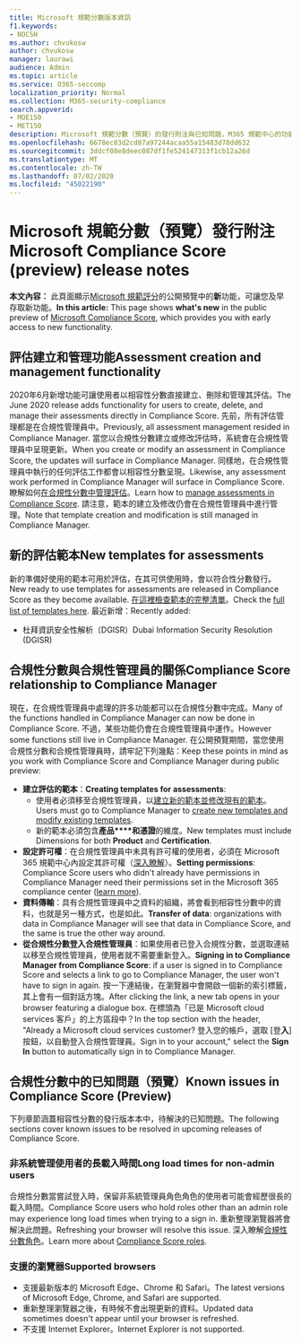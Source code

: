 ```yaml
---
title: Microsoft 規範分數版本資訊
f1.keywords:
- NOCSH
ms.author: chvukosw
author: chvukosw
manager: laurawi
audience: Admin
ms.topic: article
ms.service: O365-seccomp
localization_priority: Normal
ms.collection: M365-security-compliance
search.appverid:
- MOE150
- MET150
description: Microsoft 規範分數（預覽）的發行附注與已知問題，M365 規範中心的功能可協助簡化及自動化風險評估。
ms.openlocfilehash: 6678ec03d2cd87a97244acaa55a15483d78dd632
ms.sourcegitcommit: 3ddcf08e8deec087df1fe524147313f1cb12a26d
ms.translationtype: MT
ms.contentlocale: zh-TW
ms.lasthandoff: 07/02/2020
ms.locfileid: "45022190"
---
```

# <a name="microsoft-compliance-score-preview-release-notes"></a><span data-ttu-id="974b5-103">Microsoft 規範分數（預覽）發行附注</span><span class="sxs-lookup"><span data-stu-id="974b5-103">Microsoft Compliance Score (preview) release notes</span></span>

<span data-ttu-id="974b5-104">**本文內容：** 此頁面顯示[Microsoft 規範評分](compliance-score.md)的公開預覽中的**新**功能，可讓您及早存取新功能。</span><span class="sxs-lookup"><span data-stu-id="974b5-104">**In this article:** This page shows **what's new** in the public preview of [Microsoft Compliance Score](compliance-score.md), which provides you with early access to new functionality.</span></span>

## <a name="assessment-creation-and-management-functionality"></a><span data-ttu-id="974b5-105">評估建立和管理功能</span><span class="sxs-lookup"><span data-stu-id="974b5-105">Assessment creation and management functionality</span></span>

<span data-ttu-id="974b5-106">2020年6月新增功能可讓使用者以相容性分數直接建立、刪除和管理其評估。</span><span class="sxs-lookup"><span data-stu-id="974b5-106">The June 2020 release adds functionality for users to create, delete, and manage their assessments directly in Compliance Score.</span></span> <span data-ttu-id="974b5-107">先前，所有評估管理都是在合規性管理員中。</span><span class="sxs-lookup"><span data-stu-id="974b5-107">Previously, all assessment management resided in Compliance Manager.</span></span> <span data-ttu-id="974b5-108">當您以合規性分數建立或修改評估時，系統會在合規性管理員中呈現更新。</span><span class="sxs-lookup"><span data-stu-id="974b5-108">When you create or modify an assessment in Compliance Score, the updates will surface in Compliance Manager.</span></span> <span data-ttu-id="974b5-109">同樣地，在合規性管理員中執行的任何評估工作都會以相容性分數呈現。</span><span class="sxs-lookup"><span data-stu-id="974b5-109">Likewise, any assessment work performed in Compliance Manager will surface in Compliance Score.</span></span> <span data-ttu-id="974b5-110">瞭解如何[在合規性分數中管理評估](compliance-score-assessments.md)。</span><span class="sxs-lookup"><span data-stu-id="974b5-110">Learn how to [manage assessments in Compliance Score](compliance-score-assessments.md).</span></span> <span data-ttu-id="974b5-111">請注意，範本的建立及修改仍會在合規性管理員中進行管理。</span><span class="sxs-lookup"><span data-stu-id="974b5-111">Note that template creation and modification is still managed in Compliance Manager.</span></span>

## <a name="new-templates-for-assessments"></a><span data-ttu-id="974b5-112">新的評估範本</span><span class="sxs-lookup"><span data-stu-id="974b5-112">New templates for assessments</span></span>

<span data-ttu-id="974b5-113">新的準備好使用的範本可用於評估，在其可供使用時，會以符合性分數發行。</span><span class="sxs-lookup"><span data-stu-id="974b5-113">New ready to use templates for assessments are released in Compliance Score as they become available.</span></span> <span data-ttu-id="974b5-114">[在這裡檢查範本的完整清單](compliance-score-templates.md)。</span><span class="sxs-lookup"><span data-stu-id="974b5-114">Check the [full list of templates here](compliance-score-templates.md).</span></span> <span data-ttu-id="974b5-115">最近新增：</span><span class="sxs-lookup"><span data-stu-id="974b5-115">Recently added:</span></span>

- <span data-ttu-id="974b5-116">杜拜資訊安全性解析（DGISR）</span><span class="sxs-lookup"><span data-stu-id="974b5-116">Dubai Information Security Resolution (DGISR)</span></span>

## <a name="compliance-score-relationship-to-compliance-manager"></a><span data-ttu-id="974b5-117">合規性分數與合規性管理員的關係</span><span class="sxs-lookup"><span data-stu-id="974b5-117">Compliance Score relationship to Compliance Manager</span></span>

<span data-ttu-id="974b5-118">現在，在合規性管理員中處理的許多功能都可以在合規性分數中完成。</span><span class="sxs-lookup"><span data-stu-id="974b5-118">Many of the functions handled in Compliance Manager can now be done in Compliance Score.</span></span> <span data-ttu-id="974b5-119">不過，某些功能仍會在合規性管理員中運作。</span><span class="sxs-lookup"><span data-stu-id="974b5-119">However some functions still live in Compliance Manager.</span></span> <span data-ttu-id="974b5-120">在公開預覽期間，當您使用合規性分數和合規性管理員時，請牢記下列幾點：</span><span class="sxs-lookup"><span data-stu-id="974b5-120">Keep these points in mind as you work with Compliance Score and Compliance Manager during public preview:</span></span>

 - <span data-ttu-id="974b5-121">**建立評估的範本**：</span><span class="sxs-lookup"><span data-stu-id="974b5-121">**Creating templates for assessments**:</span></span> 
   - <span data-ttu-id="974b5-122">使用者必須移至合規性管理員，以[建立新的範本並修改現有的範本](working-with-compliance-manager.md#templates)。</span><span class="sxs-lookup"><span data-stu-id="974b5-122">Users must go to Compliance Manager to [create new templates and modify existing templates](working-with-compliance-manager.md#templates).</span></span>
   - <span data-ttu-id="974b5-123">新的範本必須包含**產品\*\*\*\*和憑證**的維度。</span><span class="sxs-lookup"><span data-stu-id="974b5-123">New templates must include Dimensions for both **Product** and **Certification**.</span></span>
 - <span data-ttu-id="974b5-124">**設定許可權**：在合規性管理員中未具有許可權的使用者，必須在 Microsoft 365 規範中心內設定其許可權（[深入瞭解](compliance-score-setup.md#set-user-permissions-and-assign-roles)）。</span><span class="sxs-lookup"><span data-stu-id="974b5-124">**Setting permissions**: Compliance Score users who didn't already have permissions in Compliance Manager need their permissions set in the Microsoft 365 compliance center ([learn more](compliance-score-setup.md#set-user-permissions-and-assign-roles)).</span></span>
- <span data-ttu-id="974b5-125">**資料傳輸**：具有合規性管理員中之資料的組織，將會看到相容性分數中的資料，也就是另一種方式，也是如此。</span><span class="sxs-lookup"><span data-stu-id="974b5-125">**Transfer of data**: organizations with data in Compliance Manager will see that data in Compliance Score, and the same is true the other way around.</span></span>
- <span data-ttu-id="974b5-126">**從合規性分數登入合規性管理員**：如果使用者已登入合規性分數，並選取連結以移至合規性管理員，使用者就不需要重新登入。</span><span class="sxs-lookup"><span data-stu-id="974b5-126">**Signing in to Compliance Manager from Compliance Score**: if a user is signed in to Compliance Score and selects a link to go to Compliance Manager, the user won't have to sign in again.</span></span> <span data-ttu-id="974b5-127">按一下連結後，在瀏覽器中會開啟一個新的索引標籤，其上會有一個對話方塊。</span><span class="sxs-lookup"><span data-stu-id="974b5-127">After clicking the link, a new tab opens in your browser featuring a dialogue box.</span></span> <span data-ttu-id="974b5-128">在標頭為「已是 Microsoft cloud services 客戶」的上方區段中？</span><span class="sxs-lookup"><span data-stu-id="974b5-128">In the top section with the header, "Already a Microsoft cloud services customer?</span></span> <span data-ttu-id="974b5-129">登入您的帳戶，選取 [登**入**] 按鈕，以自動登入合規性管理員。</span><span class="sxs-lookup"><span data-stu-id="974b5-129">Sign in to your account," select the **Sign In** button to automatically sign in to Compliance Manager.</span></span>

## <a name="known-issues-in-compliance-score-preview"></a><span data-ttu-id="974b5-130">合規性分數中的已知問題（預覽）</span><span class="sxs-lookup"><span data-stu-id="974b5-130">Known issues in Compliance Score (Preview)</span></span>

<span data-ttu-id="974b5-131">下列章節涵蓋相容性分數的發行版本本中，待解決的已知問題。</span><span class="sxs-lookup"><span data-stu-id="974b5-131">The following sections cover known issues to be resolved in upcoming releases of Compliance Score.</span></span>

### <a name="long-load-times-for-non-admin-users"></a><span data-ttu-id="974b5-132">非系統管理使用者的長載入時間</span><span class="sxs-lookup"><span data-stu-id="974b5-132">Long load times for non-admin users</span></span>
<span data-ttu-id="974b5-133">合規性分數當嘗試登入時，保留非系統管理員角色角色的使用者可能會經歷很長的載入時間。</span><span class="sxs-lookup"><span data-stu-id="974b5-133">Compliance Score users who hold roles other than an admin role may experience long load times when trying to a sign in.</span></span> <span data-ttu-id="974b5-134">重新整理瀏覽器將會解決此問題。</span><span class="sxs-lookup"><span data-stu-id="974b5-134">Refreshing your browser will resolve this issue.</span></span> <span data-ttu-id="974b5-135">深入瞭解[合規性分數角色](compliance-score-setup.md#set-user-permissions-and-assign-roles)。</span><span class="sxs-lookup"><span data-stu-id="974b5-135">Learn more about [Compliance Score roles](compliance-score-setup.md#set-user-permissions-and-assign-roles).</span></span>

### <a name="supported-browsers"></a><span data-ttu-id="974b5-136">支援的瀏覽器</span><span class="sxs-lookup"><span data-stu-id="974b5-136">Supported browsers</span></span>

- <span data-ttu-id="974b5-137">支援最新版本的 Microsoft Edge、Chrome 和 Safari。</span><span class="sxs-lookup"><span data-stu-id="974b5-137">The latest versions of Microsoft Edge, Chrome, and Safari are supported.</span></span>
- <span data-ttu-id="974b5-138">重新整理瀏覽器之後，有時候不會出現更新的資料。</span><span class="sxs-lookup"><span data-stu-id="974b5-138">Updated data sometimes doesn't appear until your browser is refreshed.</span></span>
- <span data-ttu-id="974b5-139">不支援 Internet Explorer。</span><span class="sxs-lookup"><span data-stu-id="974b5-139">Internet Explorer is not supported.</span></span>
